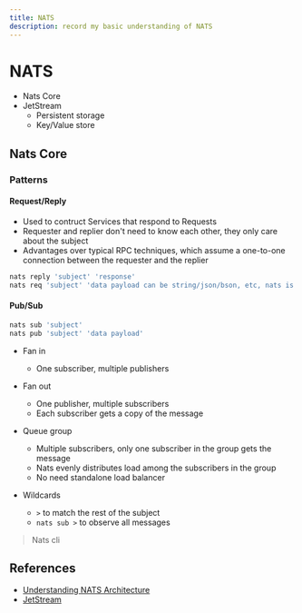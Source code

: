 ```yaml
---
title: NATS
description: record my basic understanding of NATS
---
```


# NATS

- Nats Core
- JetStream
  - Persistent storage
  - Key/Value store

## Nats Core

### Patterns

#### Request/Reply

- Used to contruct Services that respond to Requests
- Requester and replier don't need to know each other, they only care about the subject
- Advantages over typical RPC techniques, which assume a one-to-one connection between the requester and the replier

```sh
nats reply 'subject' 'response'
nats req 'subject' 'data payload can be string/json/bson, etc, nats is payload agnostic'
```

#### Pub/Sub

```sh
nats sub 'subject'
nats pub 'subject' 'data payload'
```

- Fan in

  - One subscriber, multiple publishers

- Fan out

  - One publisher, multiple subscribers
  - Each subscriber gets a copy of the message

- Queue group

  - Multiple subscribers, only one subscriber in the group gets the message
  - Nats evenly distributes load among the subscribers in the group
  - No need standalone load balancer

- Wildcards
  - `>` to match the rest of the subject
  - `nats sub >` to observe all messages

> Nats cli

## References

- [Understanding NATS Architecture](https://github.com/nats-io/nats-general/blob/main/architecture/ARCHITECTURE.md)
- [JetStream](https://docs.nats.io/nats-concepts/jetstream)
